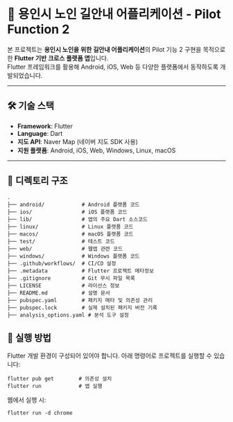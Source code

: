 # 🧭 용인시 노인 길안내 어플리케이션 - Pilot Function 2

본 프로젝트는 **용인시 노인을 위한 길안내 어플리케이션**의 Pilot 기능 2 구현을 목적으로 한 **Flutter 기반 크로스 플랫폼 앱**입니다.  
Flutter 프레임워크를 활용해 Android, iOS, Web 등 다양한 플랫폼에서 동작하도록 개발되었습니다.

---

## 🛠️ 기술 스택

- **Framework**: Flutter
- **Language**: Dart
- **지도 API**: Naver Map (네이버 지도 SDK 사용)
- **지원 플랫폼**: Android, iOS, Web, Windows, Linux, macOS

---

## 📁 디렉토리 구조

```plaintext
.
├── android/            # Android 플랫폼 코드
├── ios/                # iOS 플랫폼 코드
├── lib/                # 앱의 주요 Dart 소스코드
├── linux/              # Linux 플랫폼 코드
├── macos/              # macOS 플랫폼 코드
├── test/               # 테스트 코드
├── web/                # 웹앱 관련 코드
├── windows/            # Windows 플랫폼 코드
├── .github/workflows/  # CI/CD 설정
├── .metadata           # Flutter 프로젝트 메타정보
├── .gitignore          # Git 무시 파일 목록
├── LICENSE             # 라이선스 정보
├── README.md           # 설명 문서
├── pubspec.yaml        # 패키지 메타 및 의존성 관리
├── pubspec.lock        # 실제 설치된 패키지 버전 기록
├── analysis_options.yaml # 분석 도구 설정
```

## 🚀 실행 방법
Flutter 개발 환경이 구성되어 있어야 합니다.
아래 명령어로 프로젝트를 실행할 수 있습니다:

```
flutter pub get        # 의존성 설치
flutter run            # 앱 실행
```

웹에서 실행 시:
```
flutter run -d chrome
```
